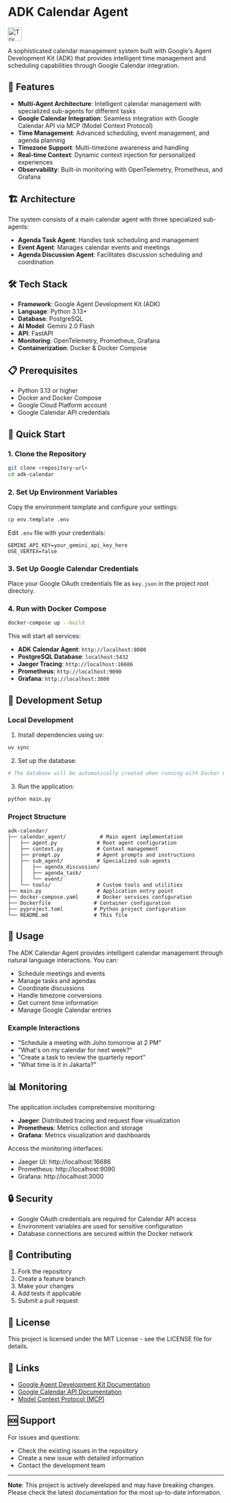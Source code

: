 # ADK Calendar Agent

<a href="https://studio.firebase.google.com/import?url=https%3A%2F%2Fgithub.com%2FAvei20%2Fadk-calendar">
  <picture>
    <source
      media="(prefers-color-scheme: dark)"
      srcset="https://cdn.firebasestudio.dev/btn/try_dark_32.svg">
    <source
      media="(prefers-color-scheme: light)"
      srcset="https://cdn.firebasestudio.dev/btn/try_light_32.svg">
    <img
      height="32"
      alt="Try in Firebase Studio"
      src="https://cdn.firebasestudio.dev/btn/try_blue_32.svg">
  </picture>
</a>

A sophisticated calendar management system built with Google's Agent Development Kit (ADK) that provides intelligent time management and scheduling capabilities through Google Calendar integration.

## 🚀 Features

- **Multi-Agent Architecture**: Intelligent calendar management with specialized sub-agents for different tasks
- **Google Calendar Integration**: Seamless integration with Google Calendar API via MCP (Model Context Protocol)
- **Time Management**: Advanced scheduling, event management, and agenda planning
- **Timezone Support**: Multi-timezone awareness and handling
- **Real-time Context**: Dynamic context injection for personalized experiences
- **Observability**: Built-in monitoring with OpenTelemetry, Prometheus, and Grafana

## 🏗️ Architecture

The system consists of a main calendar agent with three specialized sub-agents:

- **Agenda Task Agent**: Handles task scheduling and management
- **Event Agent**: Manages calendar events and meetings
- **Agenda Discussion Agent**: Facilitates discussion scheduling and coordination

## 🛠️ Tech Stack

- **Framework**: Google Agent Development Kit (ADK)
- **Language**: Python 3.13+
- **Database**: PostgreSQL
- **AI Model**: Gemini 2.0 Flash
- **API**: FastAPI
- **Monitoring**: OpenTelemetry, Prometheus, Grafana
- **Containerization**: Docker & Docker Compose

## 📋 Prerequisites

- Python 3.13 or higher
- Docker and Docker Compose
- Google Cloud Platform account
- Google Calendar API credentials

## 🚀 Quick Start

### 1. Clone the Repository

```bash
git clone <repository-url>
cd adk-calendar
```

### 2. Set Up Environment Variables

Copy the environment template and configure your settings:

```bash
cp env.template .env
```

Edit `.env` file with your credentials:

```env
GEMINI_API_KEY=your_gemini_api_key_here
USE_VERTEX=false
```

### 3. Set Up Google Calendar Credentials

Place your Google OAuth credentials file as `key.json` in the project root directory.

### 4. Run with Docker Compose

```bash
docker-compose up --build
```

This will start all services:
- **ADK Calendar Agent**: `http://localhost:8080`
- **PostgreSQL Database**: `localhost:5432`
- **Jaeger Tracing**: `http://localhost:16686`
- **Prometheus**: `http://localhost:9090`
- **Grafana**: `http://localhost:3000`

## 🔧 Development Setup

### Local Development

1. Install dependencies using uv:

```bash
uv sync
```

2. Set up the database:

```bash
# The database will be automatically created when running with Docker Compose
```

3. Run the application:

```bash
python main.py
```

### Project Structure

```
adk-calendar/
├── calendar_agent/           # Main agent implementation
│   ├── agent.py             # Root agent configuration
│   ├── context.py           # Context management
│   ├── prompt.py            # Agent prompts and instructions
│   ├── sub_agent/           # Specialized sub-agents
│   │   ├── agenda_discussion/
│   │   ├── agenda_task/
│   │   └── event/
│   └── tools/               # Custom tools and utilities
├── main.py                  # Application entry point
├── docker-compose.yaml      # Docker services configuration
├── Dockerfile              # Container configuration
├── pyproject.toml          # Python project configuration
└── README.md               # This file
```

## 🎯 Usage

The ADK Calendar Agent provides intelligent calendar management through natural language interactions. You can:

- Schedule meetings and events
- Manage tasks and agendas
- Coordinate discussions
- Handle timezone conversions
- Get current time information
- Manage Google Calendar entries

### Example Interactions

- "Schedule a meeting with John tomorrow at 2 PM"
- "What's on my calendar for next week?"
- "Create a task to review the quarterly report"
- "What time is it in Jakarta?"

## 📊 Monitoring

The application includes comprehensive monitoring:

- **Jaeger**: Distributed tracing and request flow visualization
- **Prometheus**: Metrics collection and storage
- **Grafana**: Metrics visualization and dashboards

Access the monitoring interfaces:
- Jaeger UI: http://localhost:16686
- Prometheus: http://localhost:9090
- Grafana: http://localhost:3000

## 🔒 Security

- Google OAuth credentials are required for Calendar API access
- Environment variables are used for sensitive configuration
- Database connections are secured within the Docker network

## 🤝 Contributing

1. Fork the repository
2. Create a feature branch
3. Make your changes
4. Add tests if applicable
5. Submit a pull request

## 📝 License

This project is licensed under the MIT License - see the LICENSE file for details.

## 🔗 Links

- [Google Agent Development Kit Documentation](https://developers.google.com/agent-development-kit)
- [Google Calendar API Documentation](https://developers.google.com/calendar)
- [Model Context Protocol (MCP)](https://modelcontextprotocol.io/)

## 🆘 Support

For issues and questions:
- Check the existing issues in the repository
- Create a new issue with detailed information
- Contact the development team

---

**Note**: This project is actively developed and may have breaking changes. Please check the latest documentation for the most up-to-date information.